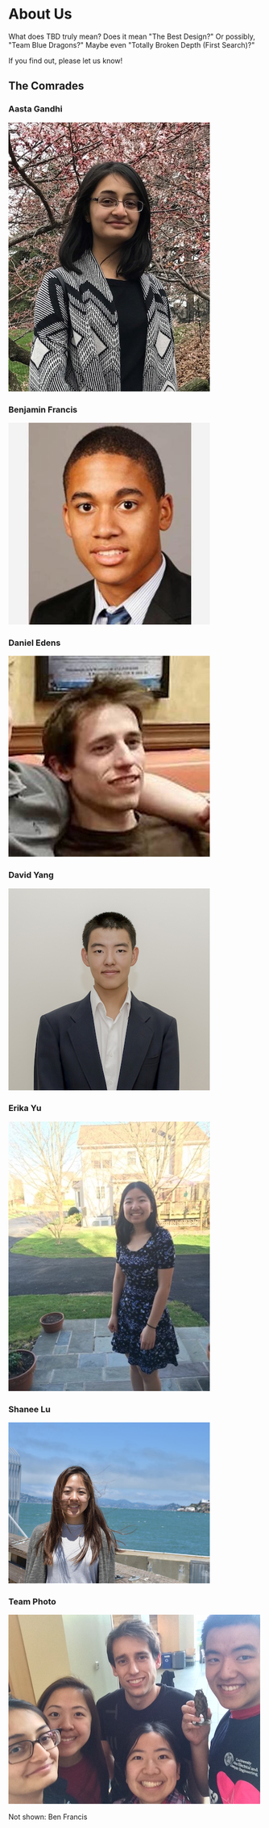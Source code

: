 # About Us
What does TBD truly mean?
Does it mean "The Best Design?"
Or possibly, "Team Blue Dragons?"
Maybe even "Totally Broken Depth (First Search)?"

If you find out, please let us know!

## The Comrades

### Aasta Gandhi

![](./TeamPhotos/Aasta.jpg)

### Benjamin Francis

![](./TeamPhotos/Ben.jpg)

### Daniel Edens

![](./TeamPhotos/Daniel.jpg)

### David Yang

![](./TeamPhotos/David.jpg)

### Erika Yu

![](./TeamPhotos/Erika.jpg)

### Shanee Lu

![](./TeamPhotos/Shanee.jpg)

### Team Photo
![](./FinalStretch/TeamPhoto.JPG)

Not shown: Ben Francis
